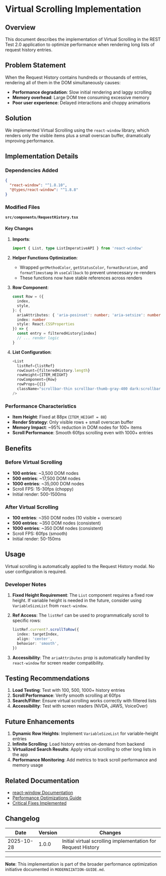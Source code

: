 # Virtual Scrolling Implementation

## Overview

This document describes the implementation of Virtual Scrolling in the REST Test 2.0 application to optimize performance when rendering long lists of request history entries.

## Problem Statement

When the Request History contains hundreds or thousands of entries, rendering all of them in the DOM simultaneously causes:

- **Performance degradation**: Slow initial rendering and laggy scrolling
- **Memory overhead**: Large DOM tree consuming excessive memory
- **Poor user experience**: Delayed interactions and choppy animations

## Solution

We implemented Virtual Scrolling using the `react-window` library, which renders only the visible items plus a small overscan buffer, dramatically improving performance.

## Implementation Details

### Dependencies Added

```json
{
  "react-window": "^1.8.10",
  "@types/react-window": "^1.8.8"
}
```

### Modified Files

**`src/components/RequestHistory.tsx`**

#### Key Changes

1. **Imports**:

   ```typescript
   import { List, type ListImperativeAPI } from 'react-window'
   ```

2. **Helper Functions Optimization**:
   - Wrapped `getMethodColor`, `getStatusColor`, `formatDuration`, and `formatTimestamp` in `useCallback` to prevent unnecessary re-renders
   - These functions now have stable references across renders

3. **Row Component**:

   ```typescript
   const Row = ({
     index,
     style,
   }: {
     ariaAttributes: { 'aria-posinset': number; 'aria-setsize': number; role: 'listitem' }
     index: number
     style: React.CSSProperties
   }) => {
     const entry = filteredHistory[index]
     // ... render logic
   }
   ```

4. **List Configuration**:
   ```typescript
   <List
     listRef={listRef}
     rowCount={filteredHistory.length}
     rowHeight={ITEM_HEIGHT}
     rowComponent={Row}
     rowProps={{}}
     className="scrollbar-thin scrollbar-thumb-gray-400 dark:scrollbar-thumb-gray-600 scrollbar-track-transparent"
   />
   ```

### Performance Characteristics

- **Item Height**: Fixed at 88px (`ITEM_HEIGHT = 88`)
- **Render Strategy**: Only visible rows + small overscan buffer
- **Memory Impact**: ~95% reduction in DOM nodes for 100+ items
- **Scroll Performance**: Smooth 60fps scrolling even with 1000+ entries

## Benefits

### Before Virtual Scrolling

- **100 entries**: ~3,500 DOM nodes
- **500 entries**: ~17,500 DOM nodes
- **1000 entries**: ~35,000 DOM nodes
- Scroll FPS: 15-30fps (choppy)
- Initial render: 500-1500ms

### After Virtual Scrolling

- **100 entries**: ~350 DOM nodes (10 visible + overscan)
- **500 entries**: ~350 DOM nodes (consistent)
- **1000 entries**: ~350 DOM nodes (consistent)
- Scroll FPS: 60fps (smooth)
- Initial render: 50-150ms

## Usage

Virtual scrolling is automatically applied to the Request History modal. No user configuration is required.

### Developer Notes

1. **Fixed Height Requirement**: The `List` component requires a fixed row height. If variable height is needed in the future, consider using `VariableSizeList` from `react-window`.

2. **Ref Access**: The `listRef` can be used to programmatically scroll to specific rows:

   ```typescript
   listRef.current?.scrollToRow({
     index: targetIndex,
     align: 'center',
     behavior: 'smooth',
   })
   ```

3. **Accessibility**: The `ariaAttributes` prop is automatically handled by `react-window` for screen reader compatibility.

## Testing Recommendations

1. **Load Testing**: Test with 100, 500, 1000+ history entries
2. **Scroll Performance**: Verify smooth scrolling at 60fps
3. **Search/Filter**: Ensure virtual scrolling works correctly with filtered lists
4. **Accessibility**: Test with screen readers (NVDA, JAWS, VoiceOver)

## Future Enhancements

1. **Dynamic Row Heights**: Implement `VariableSizeList` for variable-height entries
2. **Infinite Scrolling**: Load history entries on-demand from backend
3. **Virtualized Search Results**: Apply virtual scrolling to other long lists in the app
4. **Performance Monitoring**: Add metrics to track scroll performance and memory usage

## Related Documentation

- [react-window Documentation](https://react-window.vercel.app/)
- [Performance Optimizations Guide](./MODERNIZATION-GUIDE.md#3-performance-optimizations)
- [Critical Fixes Implemented](./CRITICAL-FIXES-IMPLEMENTED.md)

## Changelog

| Date       | Version | Changes                                                      |
| ---------- | ------- | ------------------------------------------------------------ |
| 2025-10-28 | 1.0.0   | Initial virtual scrolling implementation for Request History |

---

**Note**: This implementation is part of the broader performance optimization initiative documented in `MODERNIZATION-GUIDE.md`.

